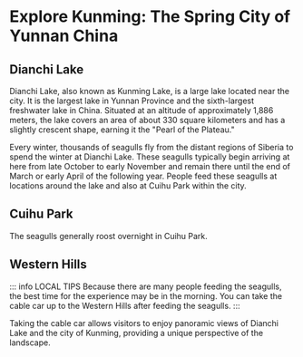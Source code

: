 # Explore Kunming: The Spring City of Yunnan China

## Dianchi Lake

Dianchi Lake, also known as Kunming Lake, is a large lake located near the city. It is the largest lake in Yunnan Province and the sixth-largest freshwater lake in China. Situated at an altitude of approximately 1,886 meters, the lake covers an area of about 330 square kilometers and has a slightly crescent shape, earning it the "Pearl of the Plateau."

Every winter, thousands of seagulls fly from the distant regions of Siberia to spend the winter at Dianchi Lake. These seagulls typically begin arriving at here from late October to early November and remain there until the end of March or early April of the following year. People feed these seagulls at locations around the lake and also at Cuihu Park within the city.

## Cuihu Park

The seagulls generally roost overnight in Cuihu Park.

<YouTube link="https://youtu.be/WPvPZPllV4M?si=5ncHmzQY7AkjzPds">
<template #cover><img src="../../assets/youtube/china-is-collapsing-we-dont-think-so.jpg" alt="China is Collapsing?" /></template>
<template #title>China is Collapsing? We Don't Think so...</template>
<template #author>Two Mad Explorers</template>
<template #description>We receive messages and comments every day about how "China is falling apart" or "China is collapsing" but we find that the more we explore China, the more we find that this is simply not the truth.</template>
</YouTube>

## Western Hills

::: info LOCAL TIPS
Because there are many people feeding the seagulls, the best time for the experience may be in the morning. You can take the cable car up to the Western Hills after feeding the seagulls.
:::

Taking the cable car allows visitors to enjoy panoramic views of Dianchi Lake and the city of Kunming, providing a unique perspective of the landscape.

<YouTube link="https://youtu.be/4NXieWrJLKM?si=TanaHwOKEAvgFwKf&t=1104">
<template #cover><img src="../../assets/youtube/we-cant-believe-this-is-kunming.jpg" alt="We Can't Believe THIS is Kunming China" /></template>
<template #title>We Can't Believe THIS is Kunming China</template>
<template #author>Two Mad Explorers</template>
<template #description>Today, we are exploring the western mountains of Kunming city. Yunnan has some incredible scenery and Xishan in Kunming is certainly no exception.</template>
</YouTube>
